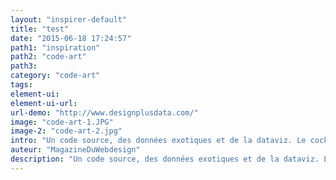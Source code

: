 ```yaml
---
layout: "inspirer-default"
title: "test"
date: "2015-06-18 17:24:57"
path1: "inspiration"
path2: "code-art"
path3:
category: "code-art"
tags:
element-ui:
element-ui-url:
url-demo: "http://www.designplusdata.com/"
image: "code-art-1.JPG"
image-2: "code-art-2.jpg"
intro: "Un code source, des données exotiques et de la dataviz. Le cocktail pour réaliser et vendre un poster."
auteur: "MagazineDuWebdesign"
description: "Un code source, des données exotiques et de la dataviz. Le cocktail pour réaliser et vendre un poster."
---
```

